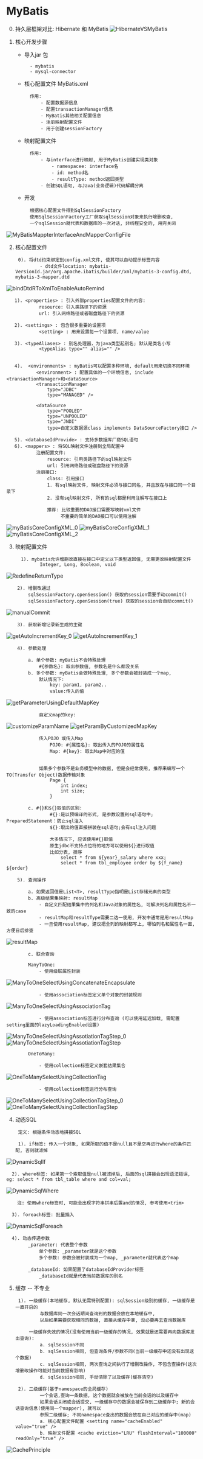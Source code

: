 # MyBatis



0. 持久层框架对比: Hibernate 和 MyBatis
![HibernateVSMyBatis](imagePool/HibernateVSMyBatis.png)



1. 核心开发步骤

    - 导入jar 包
    
            - mybatis
            - mysql-connector
            
    - 核心配置文件 MyBatis.xml
    
            作用:
                - 配置数据源信息
                - 配置transactionManager信息
                - MyBatis其他相关配置信息
                - 注册映射配置文件
                - 用于创建sessionFactory
            
    - 映射配置文件
    
            作用:
                - 与interface进行映射, 用于MyBatis创建实现类对象
                    - namespacee: interface名
                    - id: method名
                    - resultType: method返回类型
                - 创建SQL语句, 与Java(业务逻辑)代码解耦分离
    
    - 开发
    
            根据核心配置文件得到SqlSessionFactory
            使用SqlSessionFactory工厂获取sqlSession对象来执行增删改查,
            一个sqlSession就代表和数据库的一次对话, 非线程安全的, 用完关闭
![MyBatisMappterInterfaceAndMapperConfigFile](imagePool/MyBatisMappterInterfaceAndMapperConfigFile.png)
                


2. 核心配置文件

        0). 将dtd约束绑定到config.xml文件, 使其可以自动提示标签内容
                - dtd文件location: mybatis-VersionId.jar/org.apache.ibatis/builder/xml/mybatis-3-config.dtd, mybatis-3-mapper.dtd
![bindDtdRToXmlToEnableAutoRemind](imagePool/bindDtdRToXmlToEnableAutoRemind.png)

       1). <properties> : 引入外部properties配置文件的内容:
                resource: 引入类路径下的资源
                url: 引入网络路径或者磁盘路径下的资源
                
       2). <settings> : 包含很多重要的设置项
                <setting> : 用来设置每一个设置项, name/value
                
       3). <typeAliases> : 别名处理器，为java类型起别名; 默认是类名小写
                <typeAlias type="" alias="" />
                
                
       4).  <environments> : myBatis可以配置多种环境, default用来切换不同环境
               <environment> : 配置具体的一个环境信息, include <transactionManager>和<dataSource>
               <transactionManager
                   type="JDBC"
                   type="MANAGED" />

               <dataSource
                   type="POOLED"
                   type="UNPOOLED"
                   type="JNDI"
                   type=自定义数据源class implements DataSourceFactory接口 />
    
       5). <databaseIdProvide> : 支持多数据库厂商SQL语句
       6). <mappers> : 将SQL映射文件注册到全局配置中
               注册配置文件:
                   resource: 引用类路径下的sql映射文件
                   url: 引用网络路径或磁盘路径下的资源
               注册接口:
                   class: 引用接口
                   1. 有sql映射文件, 映射文件必须与接口同名, 并且放在与接口同一个目录下
                   2. 没有sql映射文件, 所有的sql都是利用注解写在接口上

                   推荐: 比较重要的DAO接口需要写映射xml文件
                        不重要的简单的DAO接口可以使用注解

![myBatisCoreConfigXML_0](imagePool/myBatisCoreConfigXML_0.png)
![myBatisCoreConfigXML_1](imagePool/myBatisCoreConfigXML_1.png)
![myBatisCoreConfigXML_2](imagePool/myBatisCoreConfigXML_2.png)



3. 映射配置文件

         1). mybatis允许增删改直接在接口中定义以下类型返回值, 无需更改映射配置文件
                Integer, Long, Boolean, void
![RedefineReturnType](imagePool/RedefineReturnType.png)

        2). 增删改通过
            sqlSessionFactory.openSession() 获取的session需要手动commit()
            sqlSessionFactory.openSession(true) 获取的session会自动commit()
![manualCommit](imagePool/manualCommit.png)
        
        3). 获取新增记录新生成的主键
![getAutoIncrementKey_0](imagePool/getAutoIncrementKey_0.png)
![getAutoIncrementKey_1](imagePool/getAutoIncrementKey_1.png)

        4). 参数处理
            
            a. 单个参数: myBatis不会特殊处理
                #{参数名}: 取出参数值, 参数名是什么都没关系
            b. 多个参数: myBatis会做特殊处理, 多个参数会被封装成一个map,
                默认情况下: 
                    key: param1, param2..
                    value:传入的值
![getParameterUsingDefaultMapKey](imagePool/getParameterUsingDefaultMapKey.png)
                        
                自定义map的key:
![customizeParamName](imagePool/customizeParamName.png)
![getParamByCustomizedMapKey](imagePool/getParamByCustomizedMapKey.png)


                传入POJO 或传入Map
                    POJO: #{属性名}: 取出传入的POJO的属性名
                    Map: #{key}: 取出Map中对应的值
                
                
                如果多个参数不是业务模型中的数据, 但是会经常使用, 推荐来编写一个TO(Transfer Object)数据传输对象
                    Page {
                        int index;
                        int size;
                    }

            c. #{}和${}取值的区别:
                    #{}:是以预编译的形式, 是参数设置到sql语句中; PreparedStatement：防止sql注入
                    ${}:取出的值直接拼装在sql语句;会有sql注入问题
                    
                    大多情况下, 应该使用#{}取值
                    原生jdbc不支持占位符的地方可以使用${}进行取值
                    比如分表, 排序
                        select * from ${year}_salary where xxx;
                        select * from tbl_employee order by ${f_name} ${order}

        5). 查询操作
        
            a. 如果返回值是List<T>, resultType指明是List存储元素的类型
            b. 高级结果集映射: resultMap
                - 自定义匹配结果集中的列名和Java对象的属性名, 可解决列名和属性名不一致的case
                - resultMap和resultType需要二选一使用, 开发中通常是用resultMap
                - 一旦使用resultMap, 建议把全列的映射都写上, 哪怕列名和属性名一直, 方便日后排查
![resultMap](imagePool/resultMap.png)
            
            c. 联合查询
            
            ManyToOne: 
                - 使用级联属性封装
![ManyToOneSelectUsingConcatenateEncapsulate](imagePool/ManyToOneSelectUsingConcatenateEncapsulate.png)

                - 使用association标签定义单个对象的封装规则
![ManyToOneSelectUsingAssociationTag](imagePool/ManyToOneSelectUsingAssociationTag.png)

                - 使用association标签进行分布查询 (可以使用延迟加载, 需配置setting里面的lazyLoadingEnabled设置)
![ManyToOneSelectUsingAssotiationTagStep_0](imagePool/ManyToOneSelectUsingAssotiationTagStep_0.png)
![ManyToOneSelectUsingAssotiationTagStep](imagePool/ManyToOneSelectUsingAssociationTagStep.png)
                                                                                    
                
                
            OneToMany:
            
                - 使用collection标签定义嵌套结果集合
![OneToManySelectUsingCollectionTag](imagePool/OneToManySelectUsingCollectionTag.png    )
        
                - 使用collection标签进行分布查询
![OneToManySelectUsingCollectionTagStep_0](imagePool/OneToManySelectUsingCollectionTagStep_0.png)
![OneToManySelectUsingCollectionTagStep](imagePool/OneToManySelectUsingCollectionTagStep.png)



4. 动态SQL
    
        定义: 根据条件动态地拼接SQL

        1). if标签: 传入一个对象, 如果所取的值不是null且不是空再进行where的条件匹配, 否则就滤掉
![DynamicSqlIf](imagePool/DynamicSqlIf.png)

      2). where标签: 如果第一个索取值是null被滤掉后, 后面的sql拼接会出现语法错误, eg: select * from tbl_table where and col=val;
![DynamicSqlWhere](imagePool/DynamicSqlWhere.png)
        
        注: 使用where标签时, 可能会出现字符串拼串后置and的情况, 参考使用<trim>
        
      3). foreach标签: 批量插入
![DynamicSqlForeach](imagePool/DynamicSqlForeach.png)

      4). 动态传递参数
            _parameter: 代表整个参数
                单个参数: _parameter就是这个参数
                多个参数: 参数会被封装成为一个map, _parameter就代表这个map
            
            _databaseId: 如果配置了databaseIdProvider标签
                _databaseId就是代表当前数据库的别名



5. 缓存 -- 不专业

        1). 一级缓存(本地缓存, 默认无需特别配置): sqlSession级别的缓存, 一级缓存是一直开启的
                与数据库同一次会话期间查询到的数据会放在本地缓存中,
                以后如果需要获取相同的数据, 直接从缓存中拿, 没必要再去查询数据库
                
            一级缓存失效的情况(没有使用当前一级缓存的情况, 效果就是还需要再向数据库发出查询):
                a. sqlSession不同
                b. sqlSession相同, 但查询条件/参数不同(当前一级缓存中还没有出现这个数据)
                c. sqlSession相同, 两次查询之间执行了增删改操作, 不包含查操作(这次增删改操作可能对当前数据有影响)
                d. sqlSession相同, 手动清除了以及缓存(缓存清空)

        2). 二级缓存(基于namespace的全局缓存)
                一个会话,查询一条数据, 这个数据就会被放在当前会话的以及缓存中
                如果会话关闭或会话提交, 一级缓存中的数据会被保存到二级缓存中; 新的会话查询信息(使用同一个mapper), 就可以
                参照二级缓存; 不同namespace查出的数据会放在自己对应的缓存中(map)
                a. 核心配置文件配置 <setting name="cacheEnabled" value="true" />
                b. 映射文件配置 <cache eviction="LRU" flushInterval="100000" readOnly="true" />
![CachePrinciple](imagePool/CachePrinciple.png)
